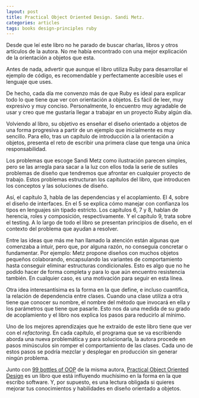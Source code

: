 ```yaml
---
layout: post
title: Practical Object Oriented Design. Sandi Metz.
categories: articles
tags: books design-principles ruby
---
```


Desde que leí este libro no he parado de buscar charlas, libros y otros artículos de la autora. No me había encontrado con una mejor explicación de la orientación a objetos que esta.

Antes de nada, advertir que aunque el libro utiliza Ruby para desarrollar el ejemplo de código, es recomendable y perfectamente accesible uses el lenguaje que uses. 

De hecho, cada día me convenzo más de que Ruby es ideal para explicar todo lo que tiene que ver con orientación a objetos. Es fácil de leer, muy expresivo y muy conciso. Personalmente, lo encuentro muy agradable de usar y creo que me gustaría llegar a trabajar en un proyecto Ruby algún día.

Volviendo al libro, su objetivo es enseñar el diseño orientado a objetos de una forma progresiva a partir de un ejemplo que inicialmente es muy sencillo. Para ello, tras un capítulo de introducción a la orientación a objetos, presenta el reto de escribir una primera clase que tenga una única responsabilidad.

Los problemas que escoge Sandi Metz como ilustración parecen simples, pero se las arregla para sacar a la luz con ellos toda la serie de sutiles problemas de diseño que tendremos que afrontar en cualquier proyecto de trabajo. Estos problemas estructuran los capítulos del libro, que introducen los conceptos y las soluciones de diseño.

Así, el capítulo 3, habla de las dependencias y el acoplamiento. El 4, sobre el diseño de interfaces. En el 5 se explica cómo manejar con confianza los tipos en lenguajes sin tipado estricto. Los capítulos 6, 7 y 8, hablan de herencia, roles y composición, respectivamente. Y el capítulo 9, trata sobre el testing. A lo largo de todo el libro se presentan principios de diseño, en el contexto del problema que ayudan a resolver.

Entre las ideas que más me han llamado la atención están algunas que comenzaba a intuir, pero que, por alguna razón, no conseguía concretar o fundamentar. Por ejemplo: Metz propone diseños con muchos objetos pequeños colaborando, encapsulando las variantes de comportamiento hasta conseguir eliminar estructuras condicionales. Esto es algo que no he podido hacer de forma completa y para lo que aún encuentro resistencia también. En cualquier caso, es una motivación para seguir en esta línea.

Otra idea interesantísima es la forma en la que define, e incluso cuantifica, la relación de dependencia entre clases. Cuando una clase utiliza a otra tiene que conocer su nombre, el nombre del método que invocará en ella y los parámetros que tiene que pasarle. Esto nos da una medida de su grado de acoplamiento y el libro nos explica los pasos para reducirlo al mínimo.

Uno de los mejores aprendizajes que he extraído de este libro tiene que ver con el *refactoring*. En cada capítulo, el programa que se va escribiendo aborda una nueva problemática y para solucionarla, la autora procede en pasos minúsculos sin romper el comportamiento de las clases. Cada uno de estos pasos se podría mezclar y desplegar en producción sin generar ningún problema.

Junto con [99 bottles of OOP](https://sandimetz.com/99bottles) de la misma autora, [Practical Object Oriented Design](https://www.poodr.com) es un libro que está influyendo muchísimo en la forma en la que escribo software. Y, por supuesto, es una lectura obligada si quieres mejorar tus conocimientos y habilidades en diseño orientado a objetos.


